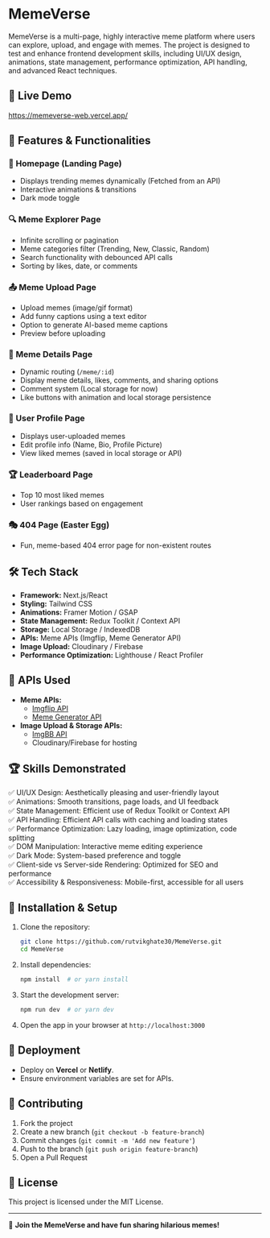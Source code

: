 # MemeVerse

MemeVerse is a multi-page, highly interactive meme platform where users can explore, upload, and engage with memes. The project is designed to test and enhance frontend development skills, including UI/UX design, animations, state management, performance optimization, API handling, and advanced React techniques.

## 🚀 Live Demo
https://memeverse-web.vercel.app/

## 📌 Features & Functionalities

### 🌟 Homepage (Landing Page)

- Displays trending memes dynamically (Fetched from an API)
- Interactive animations & transitions
- Dark mode toggle

### 🔍 Meme Explorer Page

- Infinite scrolling or pagination
- Meme categories filter (Trending, New, Classic, Random)
- Search functionality with debounced API calls
- Sorting by likes, date, or comments

### 📤 Meme Upload Page

- Upload memes (image/gif format)
- Add funny captions using a text editor
- Option to generate AI-based meme captions
- Preview before uploading

### 📄 Meme Details Page

- Dynamic routing (`/meme/:id`)
- Display meme details, likes, comments, and sharing options
- Comment system (Local storage for now)
- Like buttons with animation and local storage persistence

### 👤 User Profile Page

- Displays user-uploaded memes
- Edit profile info (Name, Bio, Profile Picture)
- View liked memes (saved in local storage or API)

### 🏆 Leaderboard Page

- Top 10 most liked memes
- User rankings based on engagement

### 🎭 404 Page (Easter Egg)

- Fun, meme-based 404 error page for non-existent routes

## 🛠️ Tech Stack

- **Framework:** Next.js/React
- **Styling:** Tailwind CSS
- **Animations:** Framer Motion / GSAP
- **State Management:** Redux Toolkit / Context API
- **Storage:** Local Storage / IndexedDB
- **APIs:** Meme APIs (Imgflip, Meme Generator API)
- **Image Upload:** Cloudinary / Firebase
- **Performance Optimization:** Lighthouse / React Profiler

## 📡 APIs Used

- **Meme APIs:**
  - [Imgflip API](https://imgflip.com/api)
  - [Meme Generator API](https://memegen.link/)
- **Image Upload & Storage APIs:**
  - [ImgBB API](https://api.imgbb.com/)
  - Cloudinary/Firebase for hosting

## 🏆 Skills Demonstrated

✅ UI/UX Design: Aesthetically pleasing and user-friendly layout\
✅ Animations: Smooth transitions, page loads, and UI feedback\
✅ State Management: Efficient use of Redux Toolkit or Context API\
✅ API Handling: Efficient API calls with caching and loading states\
✅ Performance Optimization: Lazy loading, image optimization, code splitting\
✅ DOM Manipulation: Interactive meme editing experience\
✅ Dark Mode: System-based preference and toggle\
✅ Client-side vs Server-side Rendering: Optimized for SEO and performance\
✅ Accessibility & Responsiveness: Mobile-first, accessible for all users


## 📖 Installation & Setup

1. Clone the repository:
   ```bash
   git clone https://github.com/rutvikghate30/MemeVerse.git
   cd MemeVerse
   ```
2. Install dependencies:
   ```bash
   npm install  # or yarn install
   ```
3. Start the development server:
   ```bash
   npm run dev  # or yarn dev
   ```
4. Open the app in your browser at `http://localhost:3000`

## 🚀 Deployment

- Deploy on **Vercel** or **Netlify**.
- Ensure environment variables are set for APIs.


## 🤝 Contributing

1. Fork the project
2. Create a new branch (`git checkout -b feature-branch`)
3. Commit changes (`git commit -m 'Add new feature'`)
4. Push to the branch (`git push origin feature-branch`)
5. Open a Pull Request

## 📜 License

This project is licensed under the MIT License.

---

🚀 **Join the MemeVerse and have fun sharing hilarious memes!**



